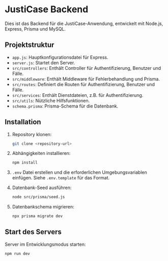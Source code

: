 # JustiCase Backend

Dies ist das Backend für die JustiCase-Anwendung, entwickelt mit Node.js, Express, Prisma und MySQL.

## Projektstruktur

- `app.js`: Hauptkonfigurationsdatei für Express.
- `server.js`: Startet den Server.
- `src/controllers`: Enthält Controller für Authentifizierung, Benutzer und Fälle.
- `src/middleware`: Enthält Middleware für Fehlerbehandlung und Prisma.
- `src/routes`: Definiert die Routen für Authentifizierung, Benutzer und Fälle.
- `src/services`: Enthält Dienstdateien, z.B. für Authentifizierung.
- `src/utils`: Nützliche Hilfsfunktionen.
- `schema.prisma`: Prisma-Schema für die Datenbank.

## Installation

1. Repository klonen:
    ```bash
    git clone <repository-url>
    ```

2. Abhängigkeiten installieren:
    ```bash
    npm install
    ```

3. `.env` Datei erstellen und die erforderlichen Umgebungsvariablen einfügen. Siehe `.env.template` für das Format.

4. Datenbank-Seed ausführen:
    ```bash
    node src/prisma/seed.js
    ```

5. Datenbankschema migrieren:
    ```bash
    npx prisma migrate dev
    ```

## Start des Servers

Server im Entwicklungsmodus starten:
```bash
npm run dev



